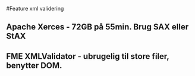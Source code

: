 #Feature xml validering

## Apache Xerces - 72GB på 55min. Brug SAX eller StAX

## FME XMLValidator - ubrugelig til store filer, benytter DOM.
